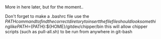 More in here later, but for the moment..

Don't forget to make a .bashrc file
use the $PATH command to find the correct diretory to insert the file
file should look something like PATH=${PATH}:${HOME}/gitdev/chipper/bin
this will allow chipper scripts (such as pull-all.sh) to be run from anywhere in git-bash
